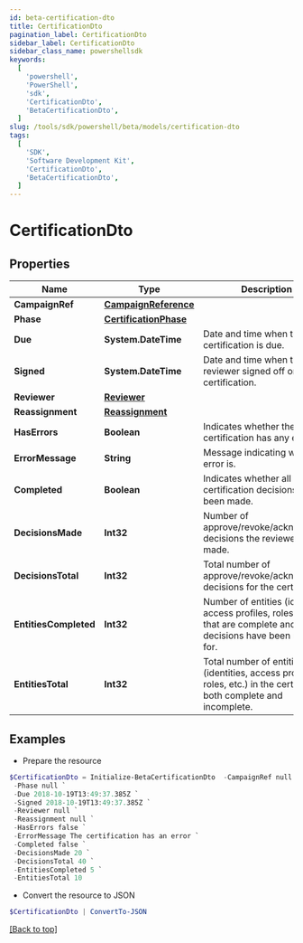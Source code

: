 ```yaml
---
id: beta-certification-dto
title: CertificationDto
pagination_label: CertificationDto
sidebar_label: CertificationDto
sidebar_class_name: powershellsdk
keywords:
  [
    'powershell',
    'PowerShell',
    'sdk',
    'CertificationDto',
    'BetaCertificationDto',
  ]
slug: /tools/sdk/powershell/beta/models/certification-dto
tags:
  [
    'SDK',
    'Software Development Kit',
    'CertificationDto',
    'BetaCertificationDto',
  ]
---
```


# CertificationDto

## Properties

| Name | Type | Description | Notes |
| --- | --- | --- | --- |
| **CampaignRef** | [**CampaignReference**](campaign-reference) |  | [required] |
| **Phase** | [**CertificationPhase**](certification-phase) |  | [required] |
| **Due** | **System.DateTime** | Date and time when the certification is due. | [required] |
| **Signed** | **System.DateTime** | Date and time when the reviewer signed off on the certification. | [required] |
| **Reviewer** | [**Reviewer**](reviewer) |  | [required] |
| **Reassignment** | [**Reassignment**](reassignment) |  | [optional] |
| **HasErrors** | **Boolean** | Indicates whether the certification has any errors. | [required] |
| **ErrorMessage** | **String** | Message indicating what the error is. | [optional] |
| **Completed** | **Boolean** | Indicates whether all certification decisions have been made. | [required] |
| **DecisionsMade** | **Int32** | Number of approve/revoke/acknowledge decisions the reviewer has made. | [required] |
| **DecisionsTotal** | **Int32** | Total number of approve/revoke/acknowledge decisions for the certification. | [required] |
| **EntitiesCompleted** | **Int32** | Number of entities (identities, access profiles, roles, etc.) that are complete and all decisions have been made for. | [required] |
| **EntitiesTotal** | **Int32** | Total number of entities (identities, access profiles, roles, etc.) in the certification, both complete and incomplete. | [required] |

## Examples

- Prepare the resource

```powershell
$CertificationDto = Initialize-BetaCertificationDto  -CampaignRef null `
 -Phase null `
 -Due 2018-10-19T13:49:37.385Z `
 -Signed 2018-10-19T13:49:37.385Z `
 -Reviewer null `
 -Reassignment null `
 -HasErrors false `
 -ErrorMessage The certification has an error `
 -Completed false `
 -DecisionsMade 20 `
 -DecisionsTotal 40 `
 -EntitiesCompleted 5 `
 -EntitiesTotal 10
```

- Convert the resource to JSON

```powershell
$CertificationDto | ConvertTo-JSON
```

[[Back to top]](#)
